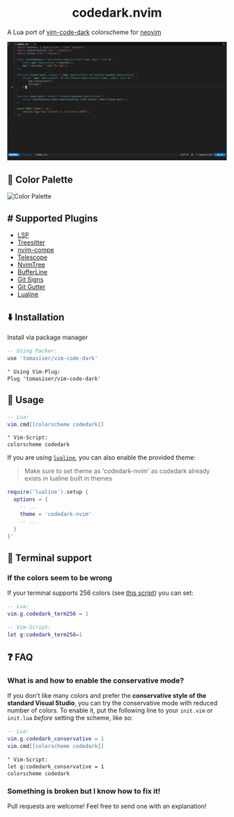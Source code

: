 <h1 align="center">codedark.nvim</h1>

A Lua port of [vim-code-dark](https://github.com/tomasiser/vim-code-dark) colorscheme for [neovim](https://neovim.io/) 

![TypeScript and NvimTree](./screenshot.png)

## 🌈 Color Palette

![Color Palette](https://cloud.githubusercontent.com/assets/10374559/23341312/1961f416-fc45-11e6-83ba-d7180c5fdd6d.png)

## #️ Supported Plugins
- [LSP](https://github.com/neovim/nvim-lspconfig)
- [Treesitter](https://github.com/nvim-treesitter/nvim-treesitter)
- [nvim-compe](https://github.com/hrsh7th/nvim-compe)
- [Telescope](https://github.com/nvim-telescope/telescope.nvim)
- [NvimTree](https://github.com/kyazdani42/nvim-tree.lua)
- [BufferLine](https://github.com/akinsho/nvim-bufferline.lua)
- [Git Signs](https://github.com/lewis6991/gitsigns.nvim)
- [Git Gutter](https://github.com/airblade/vim-gitgutter)
- [Lualine](https://github.com/hoob3rt/lualine.nvim)

## ⬇️ Installation

Install via package manager

 ```lua
 -- Using Packer:
 use 'tomasiser/vim-code-dark'
 ```

```vim
" Using Vim-Plug:
Plug 'tomasiser/vim-code-dark'
```
## 🚀 Usage

```lua
-- Lua:
vim.cmd[[colorscheme codedark]]

```
```vim
" Vim-Script:
colorscheme codedark
```

If you are using [`lualine`](https://github.com/hoob3rt/lualine.nvim), you can also enable the provided theme:
> Make sure to set theme as 'codedark-nvim' as codedark already exists in lualine built in themes

```lua
require('lualine').setup {
  options = {
    -- ... 
    theme = 'codedark-nvim'
    -- ... 
  }
}'
```

## 💉 Terminal support

### If the colors seem to be wrong
If your terminal supports 256 colors (see [this script](http://www.robmeerman.co.uk/unix/256colours)) you can set:

```lua 
-- Lua:
vim.g.codedark_term256 = 1
```

```lua 
-- Vim-Script:
let g:codedark_term256=1
```

## ❓ FAQ

### What is and how to enable the conservative mode?
If you don't like many colors and prefer the **conservative style of the standard Visual Studio**, you can try the conservative mode with reduced number of colors. To enable it, put the following line to your `init.vim` or `init.lua` *before* setting the scheme, like so:

```lua
-- Lua:
vim.g.codedark_conservative = 1
vim.cmd[[colorscheme codedark]]
```

```vim
" Vim-Script:
let g:codedark_conservative = 1
colorscheme codedark
```

### Something is broken but I know how to fix it!
Pull requests are welcome! Feel free to send one with an explanation!